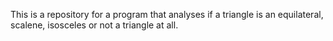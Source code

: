 

This is a repository for a program that analyses if a triangle is an equilateral, scalene, isosceles or not a triangle at all.
